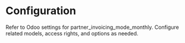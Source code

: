 # Configuration

Refer to Odoo settings for partner_invoicing_mode_monthly. Configure related models, access rights, and options as needed.
